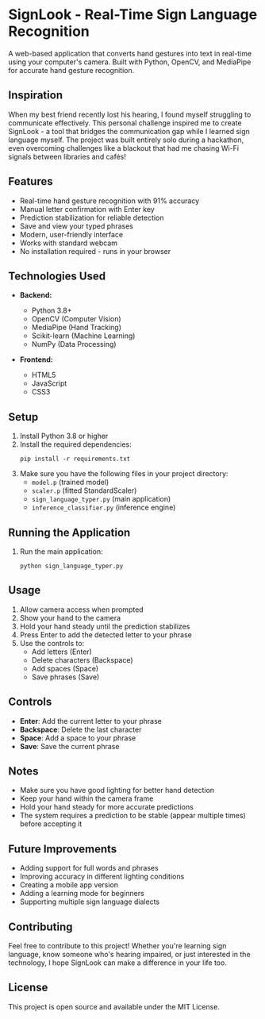 # SignLook - Real-Time Sign Language Recognition

A web-based application that converts hand gestures into text in real-time using your computer's camera. Built with Python, OpenCV, and MediaPipe for accurate hand gesture recognition.

## Inspiration

When my best friend recently lost his hearing, I found myself struggling to communicate effectively. This personal challenge inspired me to create SignLook - a tool that bridges the communication gap while I learned sign language myself. The project was built entirely solo during a hackathon, even overcoming challenges like a blackout that had me chasing Wi-Fi signals between libraries and cafés!

## Features

- Real-time hand gesture recognition with 91% accuracy
- Manual letter confirmation with Enter key
- Prediction stabilization for reliable detection
- Save and view your typed phrases
- Modern, user-friendly interface
- Works with standard webcam
- No installation required - runs in your browser

## Technologies Used

- **Backend:**
  - Python 3.8+
  - OpenCV (Computer Vision)
  - MediaPipe (Hand Tracking)
  - Scikit-learn (Machine Learning)
  - NumPy (Data Processing)

- **Frontend:**
  - HTML5
  - JavaScript
  - CSS3

## Setup

1. Install Python 3.8 or higher
2. Install the required dependencies:
   ```
   pip install -r requirements.txt
   ```
3. Make sure you have the following files in your project directory:
   - `model.p` (trained model)
   - `scaler.p` (fitted StandardScaler)
   - `sign_language_typer.py` (main application)
   - `inference_classifier.py` (inference engine)

## Running the Application

1. Run the main application:
   ```
   python sign_language_typer.py
   ```

## Usage

1. Allow camera access when prompted
2. Show your hand to the camera
3. Hold your hand steady until the prediction stabilizes
4. Press Enter to add the detected letter to your phrase
5. Use the controls to:
   - Add letters (Enter)
   - Delete characters (Backspace)
   - Add spaces (Space)
   - Save phrases (Save)

## Controls

- **Enter**: Add the current letter to your phrase
- **Backspace**: Delete the last character
- **Space**: Add a space to your phrase
- **Save**: Save the current phrase

## Notes

- Make sure you have good lighting for better hand detection
- Keep your hand within the camera frame
- Hold your hand steady for more accurate predictions
- The system requires a prediction to be stable (appear multiple times) before accepting it

## Future Improvements

- Adding support for full words and phrases
- Improving accuracy in different lighting conditions
- Creating a mobile app version
- Adding a learning mode for beginners
- Supporting multiple sign language dialects

## Contributing

Feel free to contribute to this project! Whether you're learning sign language, know someone who's hearing impaired, or just interested in the technology, I hope SignLook can make a difference in your life too.

## License

This project is open source and available under the MIT License.
